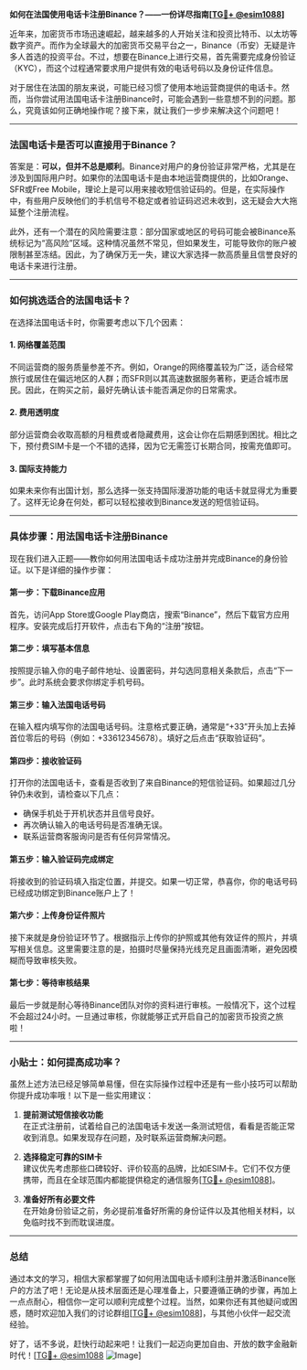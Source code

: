 **如何在法国使用电话卡注册Binance？——一份详尽指南[[TG💪+ @esim1088](https://t.me/s/esim1088)]**

近年来，加密货币市场迅速崛起，越来越多的人开始关注和投资比特币、以太坊等数字资产。而作为全球最大的加密货币交易平台之一，Binance（币安）无疑是许多人首选的投资平台。不过，想要在Binance上进行交易，首先需要完成身份验证（KYC），而这个过程通常要求用户提供有效的电话号码以及身份证件信息。

对于居住在法国的朋友来说，可能已经习惯了使用本地运营商提供的电话卡。然而，当你尝试用法国电话卡注册Binance时，可能会遇到一些意想不到的问题。那么，究竟该如何正确地操作呢？接下来，就让我们一步步来解决这个问题吧！

---

### 法国电话卡是否可以直接用于Binance？

答案是：**可以，但并不总是顺利**。Binance对用户的身份验证非常严格，尤其是在涉及到国际用户时。如果你的法国电话卡是由本地运营商提供的，比如Orange、SFR或Free Mobile，理论上是可以用来接收短信验证码的。但是，在实际操作中，有些用户反映他们的手机信号不稳定或者验证码迟迟未收到，这无疑会大大拖延整个注册流程。

此外，还有一个潜在的风险需要注意：部分国家或地区的号码可能会被Binance系统标记为“高风险”区域。这种情况虽然不常见，但如果发生，可能导致你的账户被限制甚至冻结。因此，为了确保万无一失，建议大家选择一款高质量且信誉良好的电话卡来进行注册。

---

### 如何挑选适合的法国电话卡？

在选择法国电话卡时，你需要考虑以下几个因素：

#### 1. **网络覆盖范围**
   不同运营商的服务质量参差不齐。例如，Orange的网络覆盖较为广泛，适合经常旅行或居住在偏远地区的人群；而SFR则以其高速数据服务著称，更适合城市居民。因此，在购买之前，最好先确认该卡能否满足你的日常需求。

#### 2. **费用透明度**
   部分运营商会收取高额的月租费或者隐藏费用，这会让你在后期感到困扰。相比之下，预付费SIM卡是一个不错的选择，因为它无需签订长期合同，按需充值即可。

#### 3. **国际支持能力**
   如果未来你有出国计划，那么选择一张支持国际漫游功能的电话卡就显得尤为重要了。这样无论身在何处，都可以轻松接收到Binance发送的短信验证码。

---

### 具体步骤：用法国电话卡注册Binance

现在我们进入正题——教你如何用法国电话卡成功注册并完成Binance的身份验证。以下是详细的操作步骤：

#### 第一步：下载Binance应用
首先，访问App Store或Google Play商店，搜索“Binance”，然后下载官方应用程序。安装完成后打开软件，点击右下角的“注册”按钮。

#### 第二步：填写基本信息
按照提示输入你的电子邮件地址、设置密码，并勾选同意相关条款后，点击“下一步”。此时系统会要求你绑定手机号码。

#### 第三步：输入法国电话号码
在输入框内填写你的法国电话号码。注意格式要正确，通常是“+33”开头加上去掉首位零后的号码（例如：+33612345678）。填好之后点击“获取验证码”。

#### 第四步：接收验证码
打开你的法国电话卡，查看是否收到了来自Binance的短信验证码。如果超过几分钟仍未收到，请检查以下几点：
   - 确保手机处于开机状态并且信号良好。
   - 再次确认输入的电话号码是否准确无误。
   - 联系运营商客服询问是否有任何异常情况。

#### 第五步：输入验证码完成绑定
将接收到的验证码填入指定位置，并提交。如果一切正常，恭喜你，你的电话号码已经成功绑定到Binance账户上了！

#### 第六步：上传身份证件照片
接下来就是身份验证环节了。根据指示上传你的护照或其他有效证件的照片，并填写相关信息。这里需要注意的是，拍摄时尽量保持光线充足且画面清晰，避免因模糊而导致审核失败。

#### 第七步：等待审核结果
最后一步就是耐心等待Binance团队对你的资料进行审核。一般情况下，这个过程不会超过24小时。一旦通过审核，你就能够正式开启自己的加密货币投资之旅啦！

---

### 小贴士：如何提高成功率？

虽然上述方法已经足够简单易懂，但在实际操作过程中还是有一些小技巧可以帮助你提升成功率哦！以下是一些实用建议：

1. **提前测试短信接收功能**  
   在正式注册前，试着给自己的法国电话卡发送一条测试短信，看看是否能正常收到消息。如果发现存在问题，及时联系运营商解决问题。

2. **选择稳定可靠的SIM卡**  
   建议优先考虑那些口碑较好、评价较高的品牌，比如ESIM卡。它们不仅方便携带，而且在全球范围内都能提供稳定的通信服务[[TG💪+ @esim1088](https://t.me/s/esim1088)]。

3. **准备好所有必要文件**  
   在开始身份验证之前，务必提前准备好所需的身份证件以及其他相关材料，以免临时找不到而耽误进度。

---

### 总结

通过本文的学习，相信大家都掌握了如何用法国电话卡顺利注册并激活Binance账户的方法了吧！无论是从技术层面还是心理准备上，只要遵循正确的步骤，再加上一点点耐心，相信你一定可以顺利完成整个过程。当然，如果你还有其他疑问或困惑，随时欢迎加入我们的讨论群组[[TG💪+ @esim1088](https://t.me/s/esim1088)]，与其他小伙伴一起交流经验。

好了，话不多说，赶快行动起来吧！让我们一起迈向更加自由、开放的数字金融新时代！[[TG💪+ @esim1088](https://t.me/s/esim1088) ![Image](https://i.postimg.cc/4NQfJmqS/Snipaste-2025-05-13-00-14-12.png)]